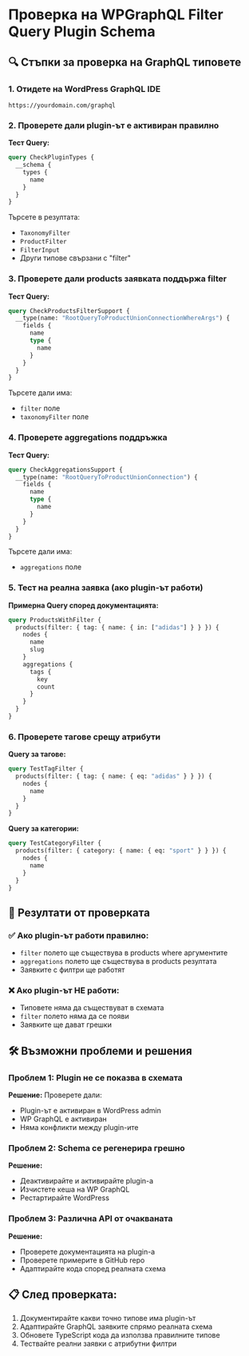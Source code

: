 # Проверка на WPGraphQL Filter Query Plugin Schema

## 🔍 Стъпки за проверка на GraphQL типовете

### 1. Отидете на WordPress GraphQL IDE

```
https://yourdomain.com/graphql
```

### 2. Проверете дали plugin-ът е активиран правилно

**Тест Query:**

```graphql
query CheckPluginTypes {
  __schema {
    types {
      name
    }
  }
}
```

Търсете в резултата:

- `TaxonomyFilter`
- `ProductFilter`
- `FilterInput`
- Други типове свързани с "filter"

### 3. Проверете дали products заявката поддържа filter

**Тест Query:**

```graphql
query CheckProductsFilterSupport {
  __type(name: "RootQueryToProductUnionConnectionWhereArgs") {
    fields {
      name
      type {
        name
      }
    }
  }
}
```

Търсете дали има:

- `filter` поле
- `taxonomyFilter` поле

### 4. Проверете aggregations поддръжка

**Тест Query:**

```graphql
query CheckAggregationsSupport {
  __type(name: "RootQueryToProductUnionConnection") {
    fields {
      name
      type {
        name
      }
    }
  }
}
```

Търсете дали има:

- `aggregations` поле

### 5. Тест на реална заявка (ако plugin-ът работи)

**Примерна Query според документацията:**

```graphql
query ProductsWithFilter {
  products(filter: { tag: { name: { in: ["adidas"] } } }) {
    nodes {
      name
      slug
    }
    aggregations {
      tags {
        key
        count
      }
    }
  }
}
```

### 6. Проверете тагове срещу атрибути

**Query за тагове:**

```graphql
query TestTagFilter {
  products(filter: { tag: { name: { eq: "adidas" } } }) {
    nodes {
      name
    }
  }
}
```

**Query за категории:**

```graphql
query TestCategoryFilter {
  products(filter: { category: { name: { eq: "sport" } } }) {
    nodes {
      name
    }
  }
}
```

## 📝 Резултати от проверката

### ✅ Ако plugin-ът работи правилно:

- `filter` полето ще съществува в products where аргументите
- `aggregations` полето ще съществува в products резултата
- Заявките с филтри ще работят

### ❌ Ако plugin-ът НЕ работи:

- Типовете няма да съществуват в схемата
- `filter` полето няма да се появи
- Заявките ще дават грешки

## 🛠️ Възможни проблеми и решения

### Проблем 1: Plugin не се показва в схемата

**Решение:** Проверете дали:

- Plugin-ът е активиран в WordPress admin
- WP GraphQL е активиран
- Няма конфликти между plugin-ите

### Проблем 2: Schema се регенерира грешно

**Решение:**

- Деактивирайте и активирайте plugin-а
- Изчистете кеша на WP GraphQL
- Рестартирайте WordPress

### Проблем 3: Различна API от очакваната

**Решение:**

- Проверете документацията на plugin-а
- Проверете примерите в GitHub repo
- Адаптирайте кода според реалната схема

## 📋 След проверката:

1. Документирайте какви точно типове има plugin-ът
2. Адаптирайте GraphQL заявките спрямо реалната схема
3. Обновете TypeScript кода да използва правилните типове
4. Тествайте реални заявки с атрибутни филтри
